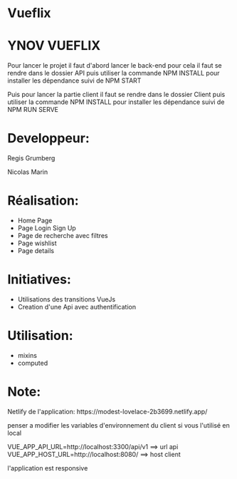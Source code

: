 # Vueflix


<h1>YNOV VUEFLIX</h1>


<p>Pour lancer le projet il faut d'abord lancer le back-end pour cela il faut se rendre dans le dossier API puis utiliser la commande NPM INSTALL pour installer les dépendance suivi de NPM START</p>
<p>Puis pour lancer la partie client il faut se rendre dans le dossier Client puis utiliser la commande NPM INSTALL pour installer les dépendance suivi de NPM RUN SERVE</p>



<h1>Developpeur:</h1>
<p>Regis Grumberg</p>
<p>Nicolas Marin</p>

<h1>Réalisation:</h1>
<ul>
  <li>Home Page </li>
  <li>Page Login Sign Up</li>
  <li>Page de recherche avec filtres</li>
  <li>Page wishlist</li>
  <li>Page details</li>
</ul>
<h1>Initiatives:</h1>
<ul>
  <li>Utilisations des transitions VueJs</li>
  <li>Creation d'une Api avec authentification</li>
</ul>
<h1>Utilisation:</h1>
<ul>
  <li>mixins</li>
  <li>computed</li>
</ul>
<h1>Note:</h1>
<p>Netlify de l'application: https://modest-lovelace-2b3699.netlify.app/</p>

<p>penser a modifier les variables d'environnement du client si vous l'utilisé en local</p>
<p>VUE_APP_API_URL=http://localhost:3300/api/v1 ==> url api</br>
VUE_APP_HOST_URL=http://localhost:8080/ ==> host client</p>
<p>l'application est responsive</p>
